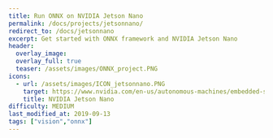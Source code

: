 ```yaml
---
title: Run ONNX on NVIDIA Jetson Nano
permalink: /docs/projects/jetsonnano/
redirect_to: /docs/jetsonnano
excerpt: Get started with ONNX framework and NVIDIA Jetson Nano
header:
  overlay_image: 
  overlay_full: true
  teaser: /assets/images/ONNX_project.PNG
icons:
  - url: /assets/images/ICON_jetsonnano.PNG
    target: https://www.nvidia.com/en-us/autonomous-machines/embedded-systems/jetson-nano/
    title: NVIDIA Jetson Nano
difficulty: MEDIUM
last_modified_at: 2019-09-13
tags: ["vision","onnx"]
---
```

